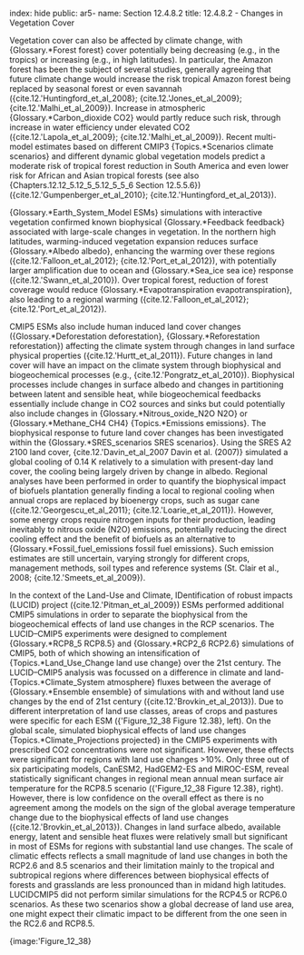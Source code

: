 index: hide
public: ar5-
name: Section 12.4.8.2
title: 12.4.8.2 - Changes in Vegetation Cover

Vegetation cover can also be affected by climate change, with {Glossary.*Forest forest} cover potentially being decreasing (e.g., in the tropics) or increasing (e.g., in high latitudes). In particular, the Amazon forest has been the subject of several studies, generally agreeing that future climate change would increase the risk tropical Amazon forest being replaced by seasonal forest or even savannah ({cite.12.'Huntingford_et_al_2008}; {cite.12.'Jones_et_al_2009}; {cite.12.'Malhi_et_al_2009}). Increase in atmospheric {Glossary.*Carbon_dioxide CO2} would partly reduce such risk, through increase in water efficiency under elevated CO2 ({cite.12.'Lapola_et_al_2009}; {cite.12.'Malhi_et_al_2009}). Recent multi-model estimates based on different CMIP3 {Topics.*Scenarios climate scenarios} and different dynamic global vegetation models predict a moderate risk of tropical forest reduction in South America and even lower risk for African and Asian tropical forests (see also {Chapters.12.12_5.12_5_5.12_5_5_6 Section 12.5.5.6}) ({cite.12.'Gumpenberger_et_al_2010}; {cite.12.'Huntingford_et_al_2013}).

{Glossary.*Earth_System_Model ESMs} simulations with interactive vegetation confirmed known biophysical {Glossary.*Feedback feedback} associated with large-scale changes in vegetation. In the northern high latitudes, warming-induced vegetation expansion reduces surface {Glossary.*Albedo albedo}, enhancing the warming over these regions ({cite.12.'Falloon_et_al_2012}; {cite.12.'Port_et_al_2012}), with potentially larger amplification due to ocean and {Glossary.*Sea_ice sea ice} response ({cite.12.'Swann_et_al_2010}). Over tropical forest, reduction of forest coverage would reduce {Glossary.*Evapotranspiration evapotranspiration}, also leading to a regional warming ({cite.12.'Falloon_et_al_2012}; {cite.12.'Port_et_al_2012}).

CMIP5 ESMs also include human induced land cover changes ({Glossary.*Deforestation deforestation}, {Glossary.*Reforestation reforestation}) affecting the climate system through changes in land surface physical properties ({cite.12.'Hurtt_et_al_2011}). Future changes in land cover will have an impact on the climate system through biophysical and biogeochemical processes (e.g., {cite.12.'Pongratz_et_al_2010}). Biophysical processes include changes in surface albedo and changes in partitioning between latent and sensible heat, while biogeochemical feedbacks essentially include change in CO2 sources and sinks but could potentially also include changes in {Glossary.*Nitrous_oxide_N2O N2O} or {Glossary.*Methane_CH4 CH4} {Topics.*Emissions emissions}. The biophysical response to future land cover changes has been investigated within the {Glossary.*SRES_scenarios SRES scenarios}. Using the SRES A2 2100 land cover, {cite.12.'Davin_et_al_2007 Davin et al. (2007)} simulated a global cooling of 0.14 K relatively to a simulation with present-day land cover, the cooling being largely driven by change in albedo. Regional analyses have been performed in order to quantify the biophysical impact of biofuels plantation generally finding a local to regional cooling when annual crops are replaced by bioenergy crops, such as sugar cane ({cite.12.'Georgescu_et_al_2011}; {cite.12.'Loarie_et_al_2011}). However, some energy crops require nitrogen inputs for their production, leading inevitably to nitrous oxide (N2O) emissions, potentially reducing the direct cooling effect and the benefit of biofuels as an alternative to {Glossary.*Fossil_fuel_emissions fossil fuel emissions}. Such emission estimates are still uncertain, varying strongly for different crops, management methods, soil types and reference systems (St. Clair et al., 2008; {cite.12.'Smeets_et_al_2009}).

In the context of the Land-Use and Climate, IDentification of robust impacts (LUCID) project ({cite.12.'Pitman_et_al_2009}) ESMs performed additional CMIP5 simulations in order to separate the biophysical from the biogeochemical effects of land use changes in the RCP scenarios. The LUCID–CMIP5 experiments were designed to complement {Glossary.*RCP8_5 RCP8.5} and {Glossary.*RCP2_6 RCP2.6} simulations of CMIP5, both of which showing an intensification of {Topics.*Land_Use_Change land use change} over the 21st century. The LUCID–CMIP5 analysis was focussed on a difference in climate and land-{Topics.*Climate_System atmosphere} fluxes between the average of {Glossary.*Ensemble ensemble} of simulations with and without land use changes by the end of 21st century ({cite.12.'Brovkin_et_al_2013}). Due to different interpretation of land use classes, areas of crops and pastures were specific for each ESM ({'Figure_12_38 Figure 12.38}, left). On the global scale, simulated biophysical effects of land use changes {Topics.*Climate_Projections projected} in the CMIP5 experiments with prescribed CO2 concentrations were not significant. However, these effects were significant for regions with land use changes >10%. Only three out of six participating models, CanESM2, HadGEM2-ES and MIROC-ESM, reveal statistically significant changes in regional mean annual mean surface air temperature for the RCP8.5 scenario ({'Figure_12_38 Figure 12.38}, right). However, there is low confidence on the overall effect as there is no agreement among the models on the sign of the global average temperature change due to the biophysical effects of land use changes ({cite.12.'Brovkin_et_al_2013}). Changes in land surface albedo, available energy, latent and sensible heat fluxes were relatively small but significant in most of ESMs for regions with substantial land use changes. The scale of climatic effects reflects a small magnitude of land use changes in both the RCP2.6 and 8.5 scenarios and their limitation mainly to the tropical and subtropical regions where differences between biophysical effects of forests and grasslands are less pronounced than in midand high latitudes. LUCIDCMIP5 did not perform similar simulations for the RCP4.5 or RCP6.0 scenarios. As these two scenarios show a global decrease of land use area, one might expect their climatic impact to be different from the one seen in the RC2.6 and RCP8.5.

{image:'Figure_12_38}
